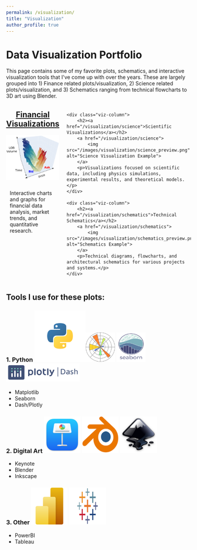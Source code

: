 ```yaml
---
permalink: /visualization/
title: "Visualization"
author_profile: true
---
```


<style>
.viz-container {
    display: flex;
    justify-content: space-between;
    gap: 20px;
    margin-top: 20px;
}

.viz-column {
    flex: 1;
    text-align: center;
}

.viz-column img {
    width: 100%;
    max-width: 300px;
    height: auto;
    margin-bottom: 10px;
}

.viz-column h2 {
    margin-top: 10px;
}

.viz-column p {
    text-align: left;
    padding: 0 10px;
}
</style>

# Data Visualization Portfolio

This page contains some of my favorite plots, schematics, and interactive visualization tools that I've come up with over the years. These are largely grouped into 1) Finance related plots/visualization, 2) Science related plots/visualization, and 3) Schematics ranging from technical flowcharts to 3D art using Blender.


<div class="viz-container">
    <div class="viz-column">
        <h2><a href="/visualization/finance">Financial Visualizations</a></h2>
        <a href="/visualization/finance">
            <img src="/images/visualization/finance_preview.png" alt="Finance Visualization Example">
        </a>
        <p>Interactive charts and graphs for financial data analysis, market trends, and quantitative research.</p>
    </div>

    <div class="viz-column">
        <h2><a href="/visualization/science">Scientific Visualizations</a></h2>
        <a href="/visualization/science">
            <img src="/images/visualization/science_preview.png" alt="Science Visualization Example">
        </a>
        <p>Visualizations focused on scientific data, including physics simulations, experimental results, and theoretical models.</p>
    </div>

    <div class="viz-column">
        <h2><a href="/visualization/schematics">Technical Schematics</a></h2>
        <a href="/visualization/schematics">
            <img src="/images/visualization/schematics_preview.png" alt="Schematics Example">
        </a>
        <p>Technical diagrams, flowcharts, and architectural schematics for various projects and systems.</p>
    </div>
</div>

## Tools I use for these plots:
### 1. Python <img src="/images/visualization/python.svg" alt="Python Logo" style="width: 140px; height: 140px;"><img src="/images/visualization/matplotlib.png" alt="Matplotlib Logo" style="width: 80px; height: 80px;"> <img src="/images/visualization/seaborn.svg" alt="Seaborn Logo" style="width: 80px; height: 80px;"> <img src="/images/visualization/dashplotly.png" alt="Dash Logo" style="width: 200px; height: 50px;">
- Matplotlib 
- Seaborn
- Dash/Plotly

### 2. Digital Art <img src="/images/visualization/keynote.png" alt="Keynote Logo" style="width: 100px; height: 100px;"> <img src="/images/visualization/blender.png" alt="Blender Logo" style="width: 100px; height: 100px;"> <img src="/images/visualization/inkscape.png" alt="Inkscape Logo" style="width: 100px; height: 100px;">
- Keynote
- Blender
- Inkscape
### 3. Other <img src="/images/visualization/powerbi.png" alt="PowerBI Logo" style="width: 100px; height: 100px;"> <img src="/images/visualization/tableau.png" alt="Tableau Logo" style="width: 100px; height: 100px;">
- PowerBI
- Tableau